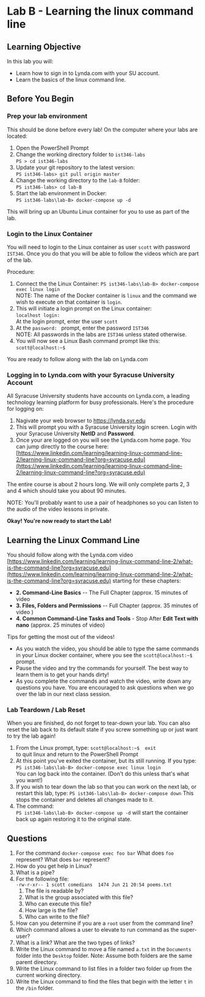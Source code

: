 # Lab B - Learning the linux command line

## Learning Objective

In this lab you will:

- Learn how to sign in to Lynda.com with your SU account.
- Learn the basics of the linux command line. 

## Before You Begin

### Prep your lab environment ###

This should be done before every lab! On the computer where your labs are located:

1. Open the PowerShell Prompt
2. Change the working directory folder to `ist346-labs`  
`PS > cd ist346-labs`
3. Update your git repository to the latest version:  
`PS ist346-labs> git pull origin master`
4. Change the working directory to the `lab-B` folder:  
`PS ist346-labs> cd lab-B`
5. Start the lab environment in Docker:  
`PS ist346-labs\lab-B> docker-compose up -d`

This will bring up an Ubuntu Linux container for you to use as part of the lab.

### Login to the Linux Container ###

You will need to login to the Linux container as user `scott` with password `IST346`. Once you do that you will be able to follow the videos which are part of the lab. 

Procedure:

1. Connect the the Linux Container: 
`PS ist346-labs\lab-B> docker-compose exec linux login`  
NOTE: The name of the Docker container is `linux` and the command we wish to execute on that container is `login`.
2. This will initiate a login prompt on the Linux container:  
`localhost login: `  
At the login prompt, enter the user `scott`
3. At the `password: ` prompt, enter the password `IST346`  
NOTE: All passwords in the labs are `IST346` unless stated otherwise.
4. You will now see a Linux Bash command prompt like this:   `scott@localhost:~$ `

You are ready to follow along with the lab on Lynda.com

### Logging in to Lynda.com with your Syracuse University Account ###

All Syracuse University students have accounts on Lynda.com, a leading technology learning platform for busy professionals. Here's the procedure for logging on: 

1. Nagivate your web browser to https://lynda.syr.edu 
2. This will prompt you with a Syracuse University login screen. Login with your Syracuse University **NetID** and **Password**. 
3. Once your are logged on you will see the Lynda.com home page. You can jump directly to the course here: [https://www.linkedin.com/learning/learning-linux-command-line-2/learning-linux-command-line?org=syracuse.edu](https://www.linkedin.com/learning/learning-linux-command-line-2/learning-linux-command-line?org=syracuse.edu) 

The entire course is about 2 hours long. We will only complete parts 2, 3 and 4 which should take you about 90 minutes. 

NOTE: You'll probably want to use a pair of headphones so you can listen to the audio of the video lessons in private.

**Okay! You're now ready to start the Lab!**

## Learning the Linux Command Line ##  

You should follow along with the Lynda.com video 
[https://www.linkedin.com/learning/learning-linux-command-line-2/what-is-the-command-line?org=syracuse.edu](https://www.linkedin.com/learning/learning-linux-command-line-2/what-is-the-command-line?org=syracuse.edu)
 starting for these chapters:

- **2. Command-Line Basics** -- The Full Chapter (approx. 15 minutes of video
- **3. Files, Folders and Permissions** -- Full Chapter (approx. 35 minutes of video )
- **4. Common Command-Line Tasks and Tools** - Stop After **Edit Text with nano** (approx. 25 minutes of video)  

Tips for getting the most out of the videos!

- As you watch the video, you should be able to type the same commands in your Linux docker container, where you see the `scott@localhost:~$ ` prompt.
- Pause the video and try the commands for yourself. The best way to learn them is to get your hands dirty!
- As you complete the commands and watch the video, write down any questions you have. You are encouraged to ask questions when we go over the lab in our next class session.


### Lab Teardown  / Lab Reset ###

When you are finished, do not forget to tear-down your lab. You can also reset the lab back to its default state if you screw something up or just want to try the lab again!

1. From the Linux prompt, type:
`scott@localhost:~$  exit`  
to quit linux and return to the PowerShell Prompt
1. At this point you've exited the container, but its still running. If you type:  
`PS ist346-labs\lab-B> docker-compose exec linux login`   
You can log back into the container. (Don't do this unless that's what you want!)
1. If you wish to tear down the lab so that you can work on the next lab, or restart this lab, type:
`PS ist346-labs\lab-B> docker-compose down`
This stops the container and deletes all changes made to it.
1. The command:  
`PS ist346-labs\lab-B> docker-compose up -d`
will start the container back up again restoring it to the original state.

## Questions ##

1. For the command `docker-compose exec foo bar` What does `foo` represent? What does `bar` represent?
1. How do you get help in Linux?
1. What is a pipe?
1. For the following file:  
`-rw-r-xr-- 1 scott comedians  1474 Jun 21 20:54 poems.txt`
   1. The file is readable by?
   1. What is the group associated with this file?
   1. Who can execute this file?
   1. How large is the file?
   1. Who can write to the file?
1. How can you determine if you are a `root` user from the command line?
1. Which command allows a user to elevate to run command as the super-user? 
1. What is a link? What are the two types of links?
1. Write the Linux command to move a file named `a.txt` in the `Documents` folder into the `Desktop` folder. Note: Assume both folders are the same parent directory.
1. Write the Linux command to list files in a folder two folder up from the current working directory.
1. Write the Linux command to find the files that begin with the letter `t` in the `/bin` folder.
